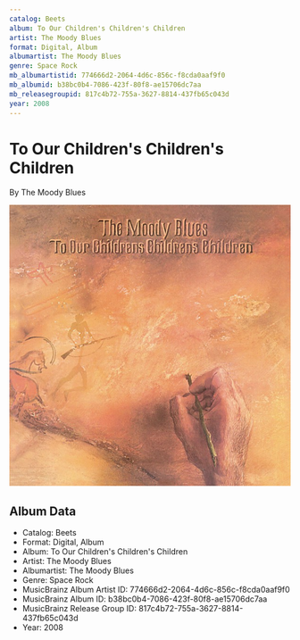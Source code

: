```yaml
---
catalog: Beets
album: To Our Children's Children's Children
artist: The Moody Blues
format: Digital, Album
albumartist: The Moody Blues
genre: Space Rock
mb_albumartistid: 774666d2-2064-4d6c-856c-f8cda0aaf9f0
mb_albumid: b38bc0b4-7086-423f-80f8-ae15706dc7aa
mb_releasegroupid: 817c4b72-755a-3627-8814-437fb65c043d
year: 2008
---
```


# To Our Children's Children's Children

By The Moody Blues

![](../../assets/beetscovers/The_Moody_Blues-To_Our_Childrens_Childrens_Children.jpg)

## Album Data

- Catalog: Beets
- Format: Digital, Album
- Album: To Our Children's Children's Children
- Artist: The Moody Blues
- Albumartist: The Moody Blues
- Genre: Space Rock
- MusicBrainz Album Artist ID: 774666d2-2064-4d6c-856c-f8cda0aaf9f0
- MusicBrainz Album ID: b38bc0b4-7086-423f-80f8-ae15706dc7aa
- MusicBrainz Release Group ID: 817c4b72-755a-3627-8814-437fb65c043d
- Year: 2008

